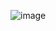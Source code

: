 ![image](https://github.com/emmanuelvj17/Practicas-Visual-S./assets/148415063/e834c085-112e-4c67-9756-d76ffe7eb2c0)
